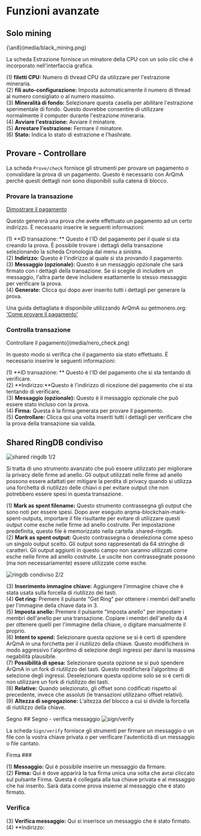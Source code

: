 # Funzioni avanzate

## Solo mining
{\an8}(media/black_mining.png)

La scheda Estrazione fornisce un minatore della CPU con un solo clic che è incorporato nell'interfaccia grafica.

(1) **filetti CPU:** Numero di thread CPU da utilizzare per l'estrazione mineraria.  
(2) **fili auto-configurazione:** Imposta automaticamente il numero di thread al numero consigliato o al numero massimo.  
(3) **Mineralità di fondo:** Selezionare questa casella per abilitare l'estrazione sperimentale di fondo. Questo dovrebbe consentire di utilizzare normalmente il computer durante l'estrazione mineraria.  
(4) **Avviare l'estrazione:** Avviare il minatore.  
(5) **Arrestare l'estrazione:** Fermare il minatore.  
(6) **Stato:** Indica lo stato di estrazione e l'hashrate.  

## Provare - Controllare
La scheda `Prove/check` fornisce gli strumenti per provare un pagamento o convalidare la prova di un pagamento. Questo è necessario con ArQmA perché questi dettagli non sono disponibili sulla catena di blocco.

### Provare la transazione
[Dimostrare il pagamento](media/nero_prove.png)

Questo genererà una prova che avete effettuato un pagamento ad un certo indirizzo. È necessario inserire le seguenti informazioni:

(1) **ID transazione: ** Questo è l'ID del pagamento per il quale si sta creando la prova. È possibile trovare i dettagli della transazione selezionando la scheda Cronologia dal menu a sinistra.  
(2) **Indirizzo:** Questo è l'indirizzo al quale si sta provando il pagamento.  
(3) **Messaggio (opzionale):** Questo è un messaggio opzionale che sarà firmato con i dettagli della transazione. Se si sceglie di includere un messaggio, l'altra parte deve includere esattamente lo stesso messaggio per verificare la prova.  
(4) **Generate:** Clicca qui dopo aver inserito tutti i dettagli per generare la prova.
&nbsp;

Una guida dettagliata è disponibile utilizzando ArQmA su getmonero.org: ['Come provare il pagamento'](https://getmonero.org/resources/user-guides/prove-payment.html)

### Controlla transazione
Controllare il pagamento](media/nero_check.png)

In questo modo si verifica che il pagamento sia stato effettuato. È necessario inserire le seguenti informazioni:

(1) **ID transazione: ** Questo è l'ID del pagamento che si sta tentando di verificare.  
(2) **Indirizzo:**Questo è l'indirizzo di ricezione del pagamento che si sta tentando di verificare.  
(3) **Messaggio (opzionale):** Questo è il messaggio opzionale che può essere stato incluso con la prova.  
(4) **Firma:** Questa è la firma generata per provare il pagamento.  
(5) **Controllare:** Clicca qui una volta inseriti tutti i dettagli per verificare che la prova della transazione sia valida.  

## Shared RingDB condiviso
![shared ringdb 1/2](media/black_sharedringdb.png)

Si tratta di uno strumento avanzato che può essere utilizzato per migliorare la privacy delle firme ad anello. Gli output utilizzati nelle firme ad anello possono essere adattati per mitigare la perdita di privacy quando si utilizza una forchetta di riutilizzo delle chiavi o per evitare output che non potrebbero essere spesi in questa transazione.

(1) **Mark as spent filename:** Questo strumento contrassegna gli output che sono noti per essere spesi. Dopo aver eseguito arqma-blockchain-mark-spent-outputs, importare il file risultante per evitare di utilizzare questi output come esche nelle firme ad anello costruite. Per impostazione predefinita, questo file è memorizzato nella cartella .shared-ringdb.  
(2) **Mark as spent output:** Questo contrassegna o deseleziona come speso un singolo output scelto. Gli output sono rappresentati da 64 stringhe di caratteri. Gli output aggiunti in questo campo non saranno utilizzati come esche nelle firme ad anello costruite. Le uscite non contrassegnate possono (ma non necessariamente) essere utilizzate come esche.  

![ringdb condiviso 2/2](media/black_sharedringdb_2.png)

(3) **Inserimento immagine chiave:** Aggiungere l'immagine chiave che è stata usata sulla forcella di riutilizzo dei tasti.  
(4) **Get ring:** Premere il pulsante "Get Ring" per ottenere i membri dell'anello per l'immagine della chiave data in 3.  
(5) **Imposta anello:** Premere il pulsante "Imposta anello" per impostare i membri dell'anello per una transazione. Copiare i membri dell'anello da 4 per ottenere quelli per l'immagine della chiave, o digitare manualmente il proprio.  
(6) **Intent to spend:** Selezionare questa opzione se si è certi di spendere ArQmA in una forchetta per il riutilizzo della chiave. Questo modificherà in modo aggressivo l'algoritmo di selezione degli ingressi per darvi la massima negabilità plausibile.  
(7) **Possibilità di spesa:** Selezionare questa opzione se si può spendere ArQmA in un fork di riutilizzo dei tasti. Questo modificherà l'algoritmo di selezione degli ingressi. Deselezionare questa opzione solo se si è certi di non utilizzare un fork di riutilizzo dei tasti.  
(8) **Relative:** Quando selezionato, gli offset sono codificati rispetto al precedente, invece che assoluti (le transazioni utilizzano offset relativi).  
(9) **Altezza di segregazione:** L'altezza del blocco a cui si divide la forcella di riutilizzo della chiave.  

Segno ## Segno - verifica messaggio
![sign/verify](media/nero_sign-verify.png)

La scheda `Sign/verify` fornisce gli strumenti per firmare un messaggio o un file con la vostra chiave privata o per verificare l'autenticità di un messaggio o file cantato.

Firma ###

(1) **Messaggio:** Qui è possibile inserire un messaggio da firmare.  
(2) **Firma:** Qui è dove apparirà la tua firma unica una volta che avrai cliccato sul pulsante Firma. Questa è collegata alla tua chiave privata e al messaggio che hai inserito. Sarà data come prova insieme al messaggio che è stato firmato.  

### Verifica

(3) **Verifica messaggio:** Qui si inserisce un messaggio che è stato firmato.  
(4) **Indirizzo:

